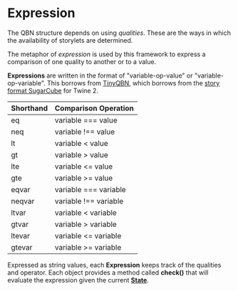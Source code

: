 # Expression

The QBN structure depends on using *qualities*. These are the ways in which the availability of storylets are determined.

The metaphor of *expression* is used by this framework to express a comparison of one quality to another or to a value.

**Expressions** are written in the format of "variable-op-value" or "variable-op-variable". This borrows from [TinyQBN](https://github.com/JoshuaGrams/tiny-qbn/blob/master/doc/quick-reference.md), which borrows from the [story format SugarCube](https://www.motoslave.net/sugarcube/2/docs/#macros-macro-if) for Twine 2.

| Shorthand | Comparison Operation  |
|-----------|-----------------------|
| eq        | variable === value    |
| neq       | variable !== value    |
| lt        | variable < value      |
| gt        | variable > value      |
| lte       | variable <= value     |
| gte       | variable >= value     |
| eqvar     | variable === variable |
| neqvar    | variable !== variable |
| ltvar     | variable < variable   |
| gtvar     | variable > variable   |
| ltevar    | variable <= variable  |
| gtevar    | variable >= variable  |

Expressed as string values, each **Expression** keeps track of the qualities and operator. Each object provides a method called **check()** that will evaluate the expression given the current [**State**](./State.md).

